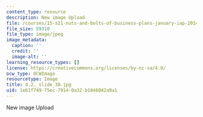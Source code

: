 ```yaml
---
content_type: resource
description: New image Upload
file: /courses/15-s21-nuts-and-bolts-of-business-plans-january-iap-2014/1e61f74975ec79140a32b1846042a9a1_4.2._slide_38.jpg
file_size: 59310
file_type: image/jpeg
image_metadata:
  caption: ''
  credit: ''
  image-alt: ''
learning_resource_types: []
license: https://creativecommons.org/licenses/by-nc-sa/4.0/
ocw_type: OCWImage
resourcetype: Image
title: 4.2._slide_38.jpg
uid: 1e61f749-75ec-7914-0a32-b1846042a9a1
---
```

New image Upload